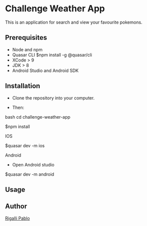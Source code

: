 # Challenge Weather App

This is an application for search and view your favourite pokemons.

## Prerequisites

- Node and npm
- Quasar CLI $npm install -g @quasar/cli
- XCode > 9
- JDK > 8
- Android Studio and Android SDK


## Installation

- Clone the repository into your computer.

- Then:

bash
cd challenge-weather-app

$npm install

IOS

$quasar dev -m ios

Android

- Open Android studio

$quasar dev -m android



## Usage







## Author

[Rigalli Pablo](https://www.linkedin.com/in/pablo-rigalli-376a04189/)
